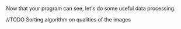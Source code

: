 Now that your program can see, let's do some useful data processing.


//TODO 
Sorting algorithm on qualities of the images
